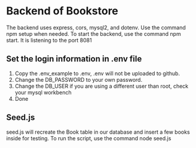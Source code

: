 # Backend of Bookstore
The backend uses express, cors, mysql2, and dotenv. Use the command npm setup when needed.
To start the backend, use the command npm start.
It is listening to the port 8081

## Set the login information in .env file
1. Copy the .env_example to .env, .env will not be uploaded to github.
2. Change the DB_PASSWORD to your own password.
3. Change the DB_USER if you are using a different user than root, check your mysql workbench
4. Done

## Seed.js
seed.js will recreate the Book table in our database and insert a few books inside for testing.
To run the script, use the command node seed.js
